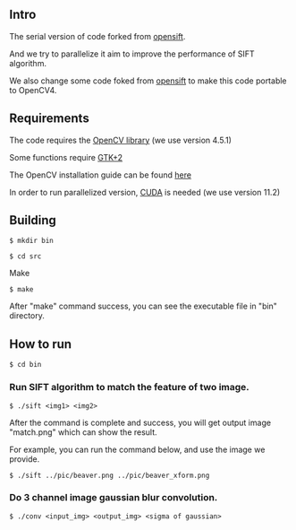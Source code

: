 ## Intro
The serial version of code forked from [opensift](https://github.com/robwhess/opensift).

And we try to parallelize it aim to improve the performance of SIFT algorithm.

We also change some code foked from [opensift](https://github.com/robwhess/opensift) to make this code portable to OpenCV4.

## Requirements
The code requires the [OpenCV library](http://sourceforge.net/projects/opencvlibrary/) (we use version 4.5.1)

Some functions require [GTK+2](http://www.gtk.org/)

The OpenCV installation guide can be found [here](https://vitux.com/opencv_ubuntu/)

In order to run parallelized version, [CUDA](https://developer.nvidia.com/cuda-downloads) is needed (we use version 11.2)

## Building

    $ mkdir bin

    $ cd src

Make

    $ make

After "make" command success, you can see the executable file in "bin" directory.
## How to run

    $ cd bin

### Run SIFT algorithm to match the feature of two image.

    $ ./sift <img1> <img2>

After the command is complete and success, you will get output image "match.png" which can show the result.

For example, you can run the command below, and use the image we provide.

    $ ./sift ../pic/beaver.png ../pic/beaver_xform.png

### Do 3 channel image gaussian blur convolution.

    $ ./conv <input_img> <output_img> <sigma of gaussian> 


